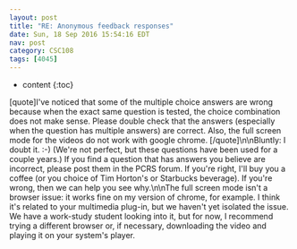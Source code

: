 ```yaml
---
layout: post
title: "RE: Anonymous feedback responses"
date: Sun, 18 Sep 2016 15:54:16 EDT
nav: post
category: CSC108
tags: [4045]
---
```


* content
{:toc}

[quote]I've noticed that some of the multiple choice answers are wrong because when the exact same question is tested, the choice combination does not make sense. Please double check that the answers (especially when the question has multiple answers) are correct. Also, the full screen mode for the videos do not work with google chrome. [/quote]\n\nBluntly: I doubt it. :-) (We're not perfect, but these questions have been used for a couple years.) If you find a question that has answers you believe are incorrect, please post them in the PCRS forum. If you're right, I'll buy you a coffee (or you choice of Tim Horton's or Starbucks beverage). If you're wrong, then we can help you see why.\n\nThe full screen mode isn't a browser issue: it works fine on my version of chrome, for example. I think it's related to your multimedia plug-in, but we haven't yet isolated the issue. We have a work-study student looking into it, but for now, I recommend trying a different browser or, if necessary, downloading the video and playing it on your system's player.
<!-- more -->
<p></p>
